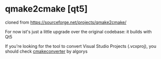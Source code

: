 # qmake2cmake [qt5]

cloned from https://sourceforge.net/projects/qmake2cmake/

For now ist's just a little upgrade over the original codebase: it builds with Qt5

If you're looking for the tool to convert Visual Studio Projects (.vcxproj), you should check 
[cmakeconverter](https://github.com/algorys/cmakeconverter) by algorys 
